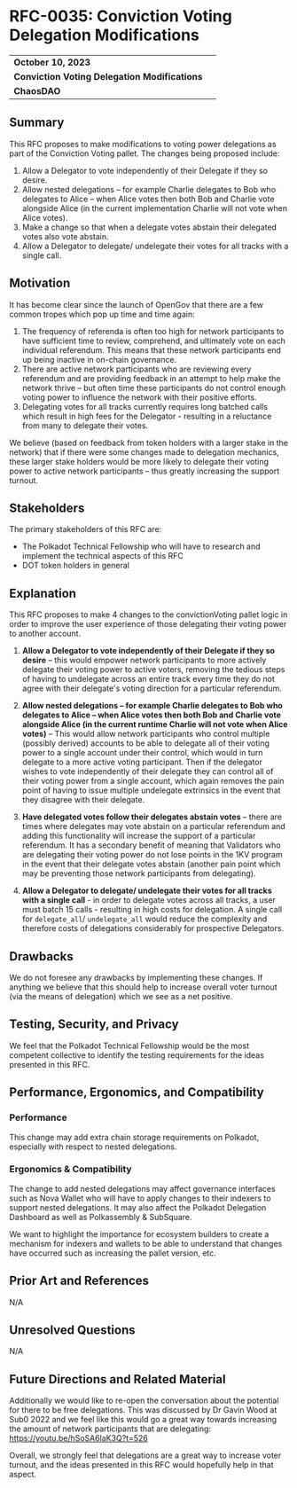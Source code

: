  # RFC-0035: Conviction Voting Delegation Modifications

|                 |                                                                                             |
| --------------- | ------------------------------------------------------------------------------------------- |
| **October 10, 2023**  |                                                                     |
| **Conviction Voting Delegation Modifications** |                                                                   |
| **ChaosDAO**     |                                                                                             |

## Summary

This RFC proposes to make modifications to voting power delegations as part of the Conviction Voting pallet. The changes being proposed include:

1. Allow a Delegator to vote independently of their Delegate if they so desire.
2. Allow nested delegations – for example Charlie delegates to Bob who delegates to Alice – when Alice votes then both Bob and Charlie vote alongside Alice (in the current implementation Charlie will not vote when Alice votes).
3. Make a change so that when a delegate votes abstain their delegated votes also vote abstain.
4. Allow a Delegator to delegate/ undelegate their votes for all tracks with a single call. 

## Motivation

It has become clear since the launch of OpenGov that there are a few common tropes which pop up time and time again:
1. The frequency of referenda is often too high for network participants to have sufficient time to review, comprehend, and ultimately vote on each individual referendum. This means that these network participants end up being inactive in on-chain governance.
2. There are active network participants who are reviewing every referendum and are providing feedback in an attempt to help make the network thrive – but often time these participants do not control enough voting power to influence the network with their positive efforts.
3. Delegating votes for all tracks currently requires long batched calls which result in high fees for the Delegator - resulting in a reluctance from many to delegate their votes.

We believe (based on feedback from token holders with a larger stake in the network) that if there were some changes made to delegation mechanics, these larger stake holders would be more likely to delegate their voting power to active network participants – thus greatly increasing the support turnout.

## Stakeholders

The primary stakeholders of this RFC are:

- The Polkadot Technical Fellowship who will have to research and implement the technical aspects of this RFC
- DOT token holders in general 

## Explanation

This RFC proposes to make 4 changes to the convictionVoting pallet logic in order to improve the user experience of those delegating their voting power to another account. 

1. **Allow a Delegator to vote independently of their Delegate if they so desire** – this would empower network participants to more actively delegate their voting power to active voters, removing the tedious steps of having to undelegate across an entire track every time they do not agree with their delegate's voting direction for a particular referendum.

2. **Allow nested delegations – for example Charlie delegates to Bob who delegates to Alice – when Alice votes then both Bob and Charlie vote alongside Alice (in the current runtime Charlie will not vote when Alice votes)** – This would allow network participants who control multiple (possibly derived) accounts to be able to delegate all of their voting power to a single account under their control, which would in turn delegate to a more active voting participant. Then if the delegator wishes to vote independently of their delegate they can control all of their voting power from a single account, which again removes the pain point of having to issue multiple undelegate extrinsics in the event that they disagree with their delegate.

3. **Have delegated votes follow their delegates abstain votes** – there are times where delegates may vote abstain on a particular referendum and adding this functionality will increase the support of a particular referendum. It has a secondary benefit of meaning that Validators who are delegating their voting power do not lose points in the 1KV program in the event that their delegate votes abstain (another pain point which may be preventing those network participants from delegating).

4. **Allow a Delegator to delegate/ undelegate their votes for all tracks with a single call** - in order to delegate votes across all tracks, a user must batch 15 calls - resulting in high costs for delegation. A single call for `delegate_all`/ `undelegate_all` would reduce the complexity and therefore costs of delegations considerably for prospective Delegators.

## Drawbacks

We do not foresee any drawbacks by implementing these changes. If anything we believe that this should help to increase overall voter turnout (via the means of delegation) which we see as a net positive.

## Testing, Security, and Privacy

We feel that the Polkadot Technical Fellowship would be the most competent collective to identify the testing requirements for the ideas presented in this RFC.

## Performance, Ergonomics, and Compatibility

### Performance

This change may add extra chain storage requirements on Polkadot, especially with respect to nested delegations. 

### Ergonomics & Compatibility

The change to add nested delegations may affect governance interfaces such as Nova Wallet who will have to apply changes to their indexers to support nested delegations. It may also affect the Polkadot Delegation Dashboard as well as Polkassembly & SubSquare.

We want to highlight the importance for ecosystem builders to create a mechanism for indexers and wallets to be able to understand that changes have occurred such as increasing the pallet version, etc.

## Prior Art and References

N/A

## Unresolved Questions

N/A

## Future Directions and Related Material
Additionally we would like to re-open the conversation about the potential for there to be free delegations. This was discussed by Dr Gavin Wood at Sub0 2022 and we feel like this would go a great way towards increasing the amount of network participants that are delegating: https://youtu.be/hSoSA6laK3Q?t=526

Overall, we strongly feel that delegations are a great way to increase voter turnout, and the ideas presented in this RFC would hopefully help in that aspect.
